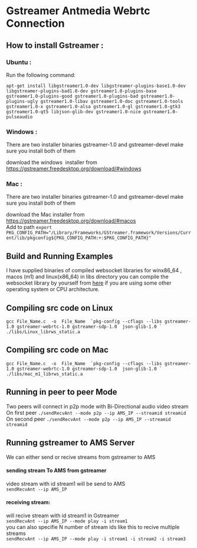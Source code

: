 # Gstreamer Antmedia Webrtc Connection
## How to install Gstreamer :
### Ubuntu : 

Run the following command:
``` 
apt-get install libgstreamer1.0-dev libgstreamer-plugins-base1.0-dev libgstreamer-plugins-bad1.0-dev gstreamer1.0-plugins-base gstreamer1.0-plugins-good gstreamer1.0-plugins-bad gstreamer1.0-plugins-ugly gstreamer1.0-libav gstreamer1.0-doc gstreamer1.0-tools gstreamer1.0-x gstreamer1.0-alsa gstreamer1.0-gl gstreamer1.0-gtk3 gstreamer1.0-qt5 libjson-glib-dev gstreamer1.0-nice gstreamer1.0-pulseaudio 
```

### Windows :

There are two installer binaries gstreamer-1.0 and gstreamer-devel make sure you install both of them <br>

download the windows  installer from https://gstreamer.freedesktop.org/download/#windows

### Mac :

There are two installer binaries gstreamer-1.0 and gstreamer-devel make sure you install both of them <br>

download the Mac installer from https://gstreamer.freedesktop.org/download/#macos <br>
Add to path ``` export  PKG_CONFIG_PATH="/Library/Frameworks/GStreamer.framework/Versions/Current/lib/pkgconfig${PKG_CONFIG_PATH:+:$PKG_CONFIG_PATH}" ```


## Build and Running Examples

I have supplied binaries of compiled websocket libraries for winx86_64 , macos (m1) and linux(x86_64) in libs directory you can compile the websocket library by yourself from [here](https://github.com/OlehKulykov/librws) if you are using some other operating system or CPU architecture.

## Compiling src code on Linux
``` gcc File_Name.c  -o  File_Name  `pkg-config --cflags --libs gstreamer-1.0 gstreamer-webrtc-1.0 gstreamer-sdp-1.0  json-glib-1.0 ` ./libs/Linux_librws_static.a ```
## Compiling src code on Mac
``` gcc File_Name.c  -o  File_Name  `pkg-config --cflags --libs gstreamer-1.0 gstreamer-webrtc-1.0 gstreamer-sdp-1.0  json-glib-1.0 ` ./libs/mac_m1_librws_static.a ```


## Running in peer to peer  Mode
Two peers will connect in p2p mode with Bi-Directional audio video stream <br>
On first peer ```./sendRecvAnt --mode p2p --ip AMS_IP --streamid streamid ``` <br>
On second peer ```./sendRecvAnt --mode p2p --ip AMS_IP --streamid streamid ``` <br>

## Running gstreamer to AMS Server 
We can either send or recive streams from gstreamer to  AMS 

#### sending stream To AMS from gstreamer 
video stream with id stream1 will be send to AMS <br>
``` sendRecvAnt --ip AMS_IP ```<br>
#### receiving stream:
will recive stream with id stream1 in Gstreamer  <br>
``` sendRecvAnt --ip AMS_IP --mode play -i stream1 ``` <br>
you can also specifie N number of stream ids  like this to recive multiple streams <br>
``` sendRecvAnt --ip AMS_IP --mode play -i stream1 -i stream2 -i stream3 ```


